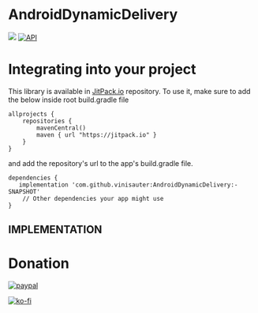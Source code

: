 # AndroidDynamicDelivery

[![](https://jitpack.io/v/vinisauter/AndroidDynamicDelivery.svg)](https://jitpack.io/#vinisauter/AndroidDynamicDelivery)
[![API](https://img.shields.io/badge/API-14%2B-brightgreen.svg?style=flat)](https://android-arsenal.com/api?level=14)

# Integrating into your project
This library is available in [JitPack.io](https://jitpack.io/) repository.
To use it, make sure to add the below inside root build.gradle file

```
allprojects {
    repositories {
        mavenCentral()
        maven { url "https://jitpack.io" }
    }
}
```

and add the repository's url to the app's build.gradle file.

```
dependencies {
   implementation 'com.github.vinisauter:AndroidDynamicDelivery:-SNAPSHOT'
    // Other dependencies your app might use
}
```

IMPLEMENTATION
----

# Donation

[![paypal](https://www.paypalobjects.com/en_US/i/btn/btn_donateCC_LG.gif)](https://www.paypal.com/cgi-bin/webscr?cmd=_donations&business=ESPRDCXCN3RD2&currency_code=BRL&source=url)

[![ko-fi](https://www.ko-fi.com/img/donate_sm.png)](https://ko-fi.com/S6S8JJNM)
